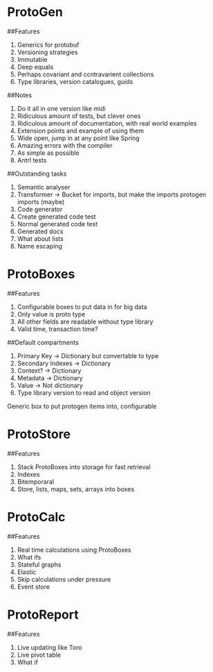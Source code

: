 # ProtoGen

##Features

1. Generics for protobuf
2. Versioning strategies
3. Immutable
4. Deep equals
5. Perhaps covariant and ccntravarient collections
6. Type libraries, version catalogues, guids

##Notes
1. Do it all in one version like midi
2. Ridiculous amount of tests, but clever ones
3. Ridiculous amount of documentation, with real world examples
4. Extension points and example of using them
5. Wide open, jump in at any point like Spring
6. Amazing errors with the compiler
7. As simple as possible
8. Antrl tests


##Outstanding tasks
1. Semantic analyser
2. Transformer
    -> Bucket for imports, but make the imports protogen imports (maybe)
3. Code generator
4. Create generated code test
5. Normal generated code test
6. Generated docs
7. What about lists
8. Name escaping


# ProtoBoxes

##Features
1. Configurable boxes to put data in for big data
2. Only value is proto type
3. All other fields are readable without type library
4. Valid time, transaction time?

##Default compartments
1. Primary Key -> Dictionary but convertable to type
2. Secondary Indexes -> Dictionary
3. Context? -> Dictionary
4. Metadata -> Dictionary
5. Value -> Not dictionary
6. Type library version to read and object version

Generic box to put protogen items into, configurable

# ProtoStore

##Features

1.  Stack ProtoBoxes into storage for fast retrieval
2.  Indexes
3.  Bitemporaral
4.  Store, lists, maps, sets, arrays into boxes

# ProtoCalc

##Features

1.  Real time calculations using ProtoBoxes
2.  What ifs
3.  Stateful graphs
4.  Elastic
5.  Skip calculations under pressure
6.  Event store

# ProtoReport

##Features

1.  Live updating like Toro
2.  Live pivot table
3.  What if
